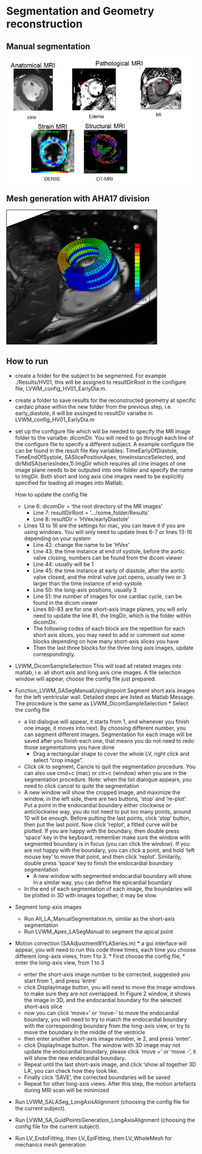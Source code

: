 # Segmentation and Geometry reconstruction

## Manual segmentation
<img src="../../Figures/in-vivoMRimages.png" width="800">


## Mesh generation with AHA17 division
<img src="../../Figures/LV_mesh.png" width="400">


## How to run 
* create a folder for the subject to be segmented. For example ./Results/HV01, this will be assigned to resultDirRoot in the configure file, LVWM_config_HV01_EarlyDia.m. 
	  
* create a folder to save results for the reconstructed geometry at specific cardaic phase within the new folder from the previous step, i.e. early_diastole, it will be assinged to resultDir varialbe in LVWM_config_HV01_EarlyDia.m

* set up the configure file which will be needed to specify the MR image folder to the varialbe: dicomDir. You will need to go through each line of the configure file to specify a different subject.  A example configure file can be found in the result file
    Key variables: TimeEarlyOfDiastole, TimeEndOfSystole, SASlicePositionApex, timeInstanceSelected, and dirMidSA(seriesIndex,1).ImgDir which requires all cine images of one image plane needs to be outputed into one folder and specify the name to ImgDir. Both short and long axis cine images need to be explicitly specified for loading all images into Matlab. 
	 
	How to update the config file
	 * Line 6: dicomDir = ‘the root directory of the MR images’
         * Line 7: resultDirRoot = ‘…/some_folder/Results’
         * Line 8: resultDir = ‘HVex/earlyDiastole’
	 * Lines 13 to 16 are the settings for mac, you can leave it if you are using windows. You will only need to update lines 6-7 or lines 13-16 depending on your system
     	 * Line 42: change the name to be ‘HVex’
     	 * Line 43: the time instance at end of systole, before the aortic valve closing, numbers can be found from the dicom viewer
         * Line 44: usually will be 1
         * Line 45: the time instance at early of diastole, after the aortic valve closed, and the mitral valve just opens, usually two or 3 larger than the time instance of end-systole
         * Line 50: the long-axis positions, usually 3
         * Line 51: the number of images for one cardiac cycle, can be found in the dicom viewer
         * Lines 80-83 are for one short-axis image planes, you will only need to update the line 81, the ImgDir, which is the folder within dicomDir. 
         * The following codes of each block are the repetition for each short axis slices, you may need to add or comment out some blocks depending on how many short-axis slices you have
         * Then the last three blocks for the three long axis images, update correspondingly.


* LVWM_DicomSampleSelection
   This will load all related images into matlab, i.e. all short axis and long axis cine images. A file selection window will appear, choose the config file just prepared.
   
* Function_LVWM_SASegManualUsingImpoint
 Segment short axis images for the left ventricular wall. Detailed steps are listed as Matlab Message. The procedure is the same as LVWM_DicomSampleSelection
        * Select the config file
	* a list dialogue will appear, it starts from 1, and whenever you finish one image, it moves into next. By choosing different number, you can segment different images. Segmentation for each image will be saved after you finish each one, that means you do not need to redo those segmentations you have done 
        * Drag a rectangular shape to cover the whole LV, right click and select “crop image”.
	* Click ok to segment, Cancle to quit the segmentation procedure. You can also use cmd+c (mac) or ctr+c (window) when you are in the segmentation procedure. Note: when the list dialogue appears, you need to click cancel to quite the segmentation
	* A new window will show the cropped image, and maximize the window, in the left side, there are two buttons, ‘stop’ and ‘re-plot’. Put a point in the endocardial boundary either clockwise or anticlockwise way, you do not need to put too many points, around 10 will be enough. Before putting the last points, click ‘stop’ button, then put the last point. Now click ‘replot’, a fitted curve will be plotted. If you are happy with the boundary, then double press ‘space’ key in the keyboard, remember make sure the window with segmented boundary is in focus (you can click the window). If you are not happy with the boundary, you can click a point, and hold ‘left mouse key’ to move that point, and then click ‘replot’. Similarily, double press ‘space’ key to finish the endocardial boundary segmentation
        * A new window with segmented endocardial boundary will show. In a similar way, you can define the epicardial boundary 
	* In the end of each segmentation of each image, the boundaries will be plotted in 3D with images together, it may be slow. 

 
 * Segment long-axis images
	* Run All_LA_ManualSegmentation.m, similar as the short-axis segmentation
	* Run LVWM_Apex_LASegManual to segment the apical point 
	
* Motion correction (SAAdjustmentBYLASeries.m)
        * a gui interface will appear, you will need to run this code three times, each time you choose different long-axis views, from 1 to 3. 
    	* First choose the config file, 
    	* enter the long-axis view, from 1 to 3
	* enter the short-axis image number to be corrected, suggested you start from 1, and press ‘entre’
	* click DisplayImage button, you will need to move the image windows to make sure they are not overlapped. In Figure 2 window, it shows the image in 3D, and the endocardial boundary for the selected short-axis slice
	* now you can click ‘move+’ or ‘move-’ to move the endocardial boundary, you will need to try to match the endocardial boundary with the corresponding boundary from the long-axis view, or try to move the boundary in the middle of the ventricle	
	* then enter another short-axis image number, ie 2, and press ‘enter’. 
	* click DisplayImage button. The window with 3D image may not update the endocardial boundary, please click ‘move +’ or ‘move -’, it will show the new endocardial boundary. 
	* Repeat until the last short-axis image, and click ‘show all together 3D LA’, you can check how they look like. 
	* Finally click ‘SAVE’, the corrected boundaries will be saved
	* Repeat for other long-axis views. After this step, the motion artefacts during MRI scan will be minimized

* Run LVWM_SALASeg_LongAxisAlignment (choosing the config file for the current subject).

* Run LVWM_SA_GuidPointsGeneration_LongAxisAlignment (choosing the config file for the current subject).

* Run LV_EndoFitting, then LV_EpiFitting, then LV_WholeMesh for mechanics mesh generation

 
  
